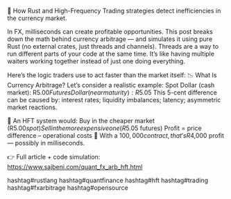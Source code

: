  🦀 How Rust and High-Frequency Trading strategies detect inefficiencies in the currency market.

In FX, milliseconds can create profitable opportunities.
This post breaks down the math behind currency arbitrage — and simulates it using pure Rust (no external crates, just threads and channels).
Threads are a way to run different parts of your code at the same time.
It’s like having multiple waiters working together instead of just one doing everything.

Here’s the logic traders use to act faster than the market itself:
📉 What Is Currency Arbitrage?
Let’s consider a realistic example:
Spot Dollar (cash market): R$5.00
Futures Dollar (near maturity): R$5.05
This 5-cent difference can be caused by:
interest rates;
liquidity imbalances;
latency;
asymmetric market reactions.

🔁 An HFT system would:
Buy in the cheaper market (R$5.00 spot)
Sell in the more expensive one (R$5.05 futures)
Profit = price difference – operational costs
💸 With a $100,000 contract, that's R$4,000 profit — possibly in milliseconds.

👉 Full article + code simulation: https://www.sajbeni.com/quant_fx_arb_hft.html

 hashtag#rustlang hashtag#quantfinance hashtag#hft hashtag#trading hashtag#fxarbitrage hashtag#opensource

